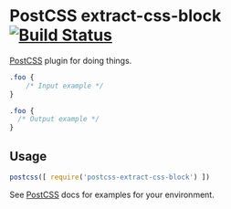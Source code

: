 # PostCSS extract-css-block [![Build Status][ci-img]][ci]

[PostCSS] plugin for doing things.

[PostCSS]: https://github.com/postcss/postcss
[ci-img]:  https://travis-ci.org/leggsimon/postcss-extract-css-block.svg
[ci]:      https://travis-ci.org/leggsimon/postcss-extract-css-block

```css
.foo {
    /* Input example */
}
```

```css
.foo {
  /* Output example */
}
```

## Usage

```js
postcss([ require('postcss-extract-css-block') ])
```

See [PostCSS] docs for examples for your environment.
